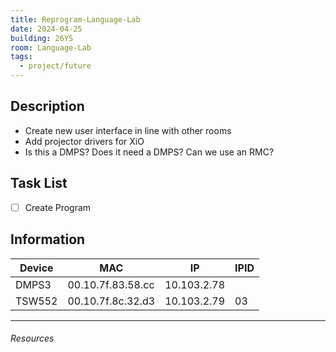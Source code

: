```yaml
---
title: Reprogram-Language-Lab
date: 2024-04-25
building: 26YS
room: Language-Lab
tags:
  - project/future
---
```


## Description

- Create new user interface in line with other rooms
- Add projector drivers for XiO
- Is this a DMPS? Does it need a DMPS? Can we use an RMC?

## Task List

- [ ] Create Program

## Information

Device   | MAC                | IP           | IPID
-------- | ------------------ | ------------ | ----
DMPS3    | 00.10.7f.83.58.cc  | 10.103.2.78  |
TSW552   | 00.10.7f.8c.32.d3  | 10.103.2.79  | 03

---

###### Resources
